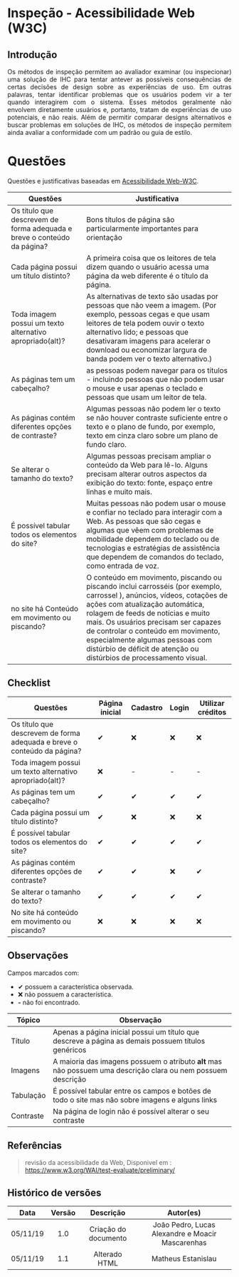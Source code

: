 # Inspeção - Acessibilidade Web (W3C)
 
## Introdução
 
<p align="justify">
Os métodos de inspeção permitem ao avaliador examinar (ou inspecionar) uma
solução de IHC para tentar antever as possíveis consequências de certas decisões de design sobre as experiências de uso. Em outras palavras, tentar identificar problemas
que os usuários podem vir a ter quando interagirem com o sistema. Esses métodos
geralmente não envolvem diretamente usuários e, portanto, tratam de experiências
de uso potenciais, e não reais. Além de permitir comparar designs alternativos e buscar problemas em soluções de IHC, os métodos de inspeção permitem ainda avaliar
a conformidade com um padrão ou guia de estilo.
</p>
 
# Questões 
Questões e justificativas baseadas em [Acessibilidade Web-W3C](https://www.w3.org/WAI/test-evaluate/preliminary/).
 
|Questões | Justificativa|
|---------|---------------|
|Os título que descrevem de forma adequada e breve o conteúdo da página?|Bons títulos de página são particularmente importantes para orientação|
|Cada página possui um título distinto?| A primeira coisa que os leitores de tela dizem quando o usuário acessa uma página da web diferente é o título da página.|
|Toda imagem possui um texto alternativo apropriado(alt)?|As alternativas de texto são usadas por pessoas que não veem a imagem. (Por exemplo, pessoas cegas e que usam leitores de tela podem ouvir o texto alternativo lido; e pessoas que desativaram imagens para acelerar o download ou economizar largura de banda podem ver o texto alternativo.)|
|As páginas tem um cabeçalho?|as pessoas podem navegar para os títulos - incluindo pessoas que não podem usar o mouse e usar apenas o teclado e pessoas que usam um leitor de tela.|
|As páginas contém diferentes opções de contraste?|Algumas pessoas não podem ler o texto se não houver contraste suficiente entre o texto e o plano de fundo, por exemplo, texto em cinza claro sobre um plano de fundo claro.|
|Se alterar o tamanho do texto?|Algumas pessoas precisam ampliar o conteúdo da Web para lê-lo. Alguns precisam alterar outros aspectos da exibição do texto: fonte, espaço entre linhas e muito mais.|
|É possível  tabular todos os elementos do site?|Muitas pessoas não podem usar o mouse e confiar no teclado para interagir com a Web. As pessoas que são cegas e algumas que vêem com problemas de mobilidade dependem do teclado ou de tecnologias e estratégias de assistência que dependem de comandos do teclado, como entrada de voz. |
|no site há Conteúdo em movimento ou piscando?|O conteúdo em movimento, piscando ou piscando inclui carrosséis (por exemplo, carrossel ), anúncios, vídeos, cotações de ações com atualização automática, rolagem de feeds de notícias e muito mais. Os usuários precisam ser capazes de controlar o conteúdo em movimento, especialmente algumas pessoas com distúrbio de déficit de atenção ou distúrbios de processamento visual.|
 
 

 
## Checklist

|Questões|Página inicial|Cadastro|Login| Utilizar créditos|
|--------|--------|-------|-------|------|
|Os título que descrevem de forma adequada e breve o conteúdo da página?|✔|❌|❌|❌|
|Toda imagem possui um texto alternativo apropriado(alt)?|❌|-|-|-|
|As páginas tem um cabeçalho?|✔|✔|✔|✔|
|Cada página possui um título distinto?|✔|❌|❌|❌|
|É possível  tabular todos os elementos do site?|✔|✔|✔|✔|
|As páginas contém diferentes opções de contraste?|✔|✔|❌|✔|
|Se alterar o tamanho do texto?|✔|✔|✔|✔|
|No site há conteúdo em movimento ou piscando?|❌|❌|❌|❌|

 

## Observações
Campos marcados com:<br>
<ul>
 <li> ✔ possuem a característica observada.<br>
<li> ❌ não possuem a característica.<br>
<li> <b>-</b> não foi encontrado.
</ul>

|Tópico|Observação|
|------|----------|
|Título|Apenas a página inicial possui um título que descreve a página as demais possuem títulos genéricos|
|Imagens| A maioria das imagens possuem o atributo **alt** mas não possuem uma descrição clara ou nem possuem descrição|
|Tabulação| É possível tabular entre os campos e botões de todo o site mas não sobre imagens e alguns links|
|Contraste|Na página de login não é possível alterar o seu contraste|


## Referências 
 
> revisão da acessibilidade da Web, Disponivel em : https://www.w3.org/WAI/test-evaluate/preliminary/
 
 
## Histórico de versões
 
| Data | Versão | Descrição | Autor(es) |
|:--:|:--:|:--:|:--:|
|05/11/19|1.0|Criação do documento|João Pedro, Lucas Alexandre e Moacir Mascarenhas|
|05/11/19|1.1|Alterado HTML|Matheus Estanislau|


